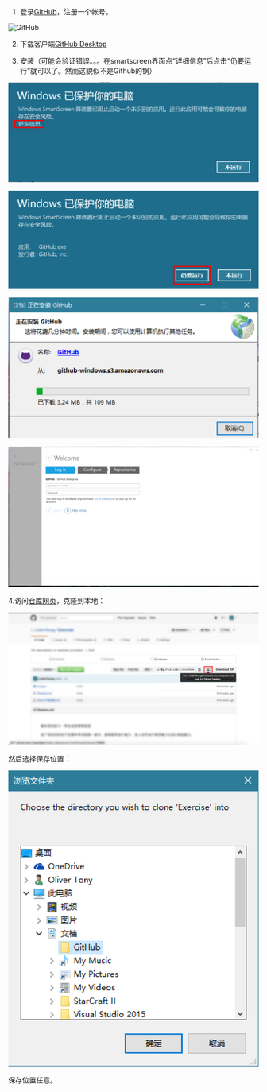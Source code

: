 1. 登录[GitHub](https://github.com/ "GitHub · Where software is built")，注册一个帐号。

![GitHub](/Users/LinkinYoung/Code/LearningC/期末项目练习/Images/GitHubSignUp.png "GitHub")

2. 下载客户端[GitHub Desktop](https://github-windows.s3.amazonaws.com/GitHubSetup.exe "GitHub Desktop")

3. 安装（可能会验证错误。。。在smartscreen界面点“详细信息”后点击“仍要运行”就可以了。然而这貌似不是Github的锅）

![Install](Images/SmartScreen1.png "SmartScreen")

![Install](Images/SmartScreen2.png "SmartScreen")

![Install](Images/Install.png "Install")

![Install](Images/InstallF.png "Install")

4.访问[仓库网页](https://github.com/LinkinYoung/Exercise "")，克隆到本地：

![Clone](Images/Res.png "Clone")

然后选择保存位置：

![Save](Images/Select.png "Clone")

保存位置任意。